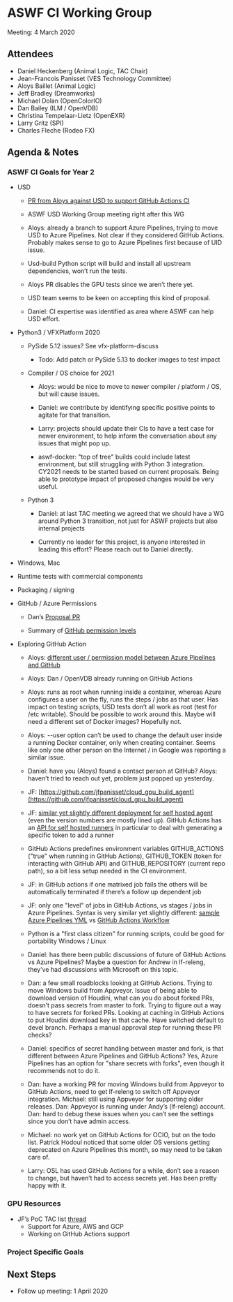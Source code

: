 # **ASWF CI Working Group**

Meeting:   4 March 2020

## Attendees

* Daniel Heckenberg (Animal Logic, TAC Chair)
* Jean-Francois Panisset (VES Technology Committee)
* Aloys Baillet (Animal Logic)
* Jeff Bradley (Dreamworks)
* Michael Dolan (OpenColorIO)
* Dan Bailey (ILM / OpenVDB)
* Christina Tempelaar-Lietz (OpenEXR)
* Larry Gritz (SPI)
* Charles Fleche (Rodeo FX)

## Agenda & Notes

### ASWF CI Goals for Year 2

* USD

    * [PR from Aloys against USD to support GitHub Actions CI](https://lists.aswf.io/g/tac/message/1295)

    * ASWF USD Working Group meeting right after this WG

    * Aloys: already a branch to support Azure Pipelines, trying to move USD to Azure Pipelines. Not clear if they considered GitHub Actions. Probably makes sense to go to Azure Pipelines first because of UID issue.

    * Usd-build Python script will build and install all upstream dependencies, won’t run the tests.

    * Aloys PR disables the GPU tests since we aren’t there yet.

    * USD team seems to be keen on accepting this kind of proposal.

    * Daniel: CI expertise was identified as area where ASWF can help USD effort.

* Python3 / VFXPlatform 2020

    * PySide 5.12 issues? See vfx-platform-discuss

        * Todo: Add patch or PySide 5.13 to docker images to test impact

    * Compiler / OS choice for 2021

        * Aloys: would be nice to move to newer compiler / platform / OS, but will cause issues.

        * Daniel: we contribute by identifying specific positive points to agitate for that transition.

        * Larry: projects should update their CIs to have a test case for newer environment, to help inform the conversation about any issues that might pop up.

        * aswf-docker: "top of tree" builds could include latest environment, but still struggling with Python 3 integration. CY2021 needs to be started based on current proposals. Being able to prototype impact of proposed changes would be very useful.

    * Python 3

        * Daniel: at last TAC meeting we agreed that we should have a WG around Python 3 transition, not just for ASWF projects but also internal projects

        * Currently no leader for this project, is anyone interested in leading this effort? Please reach out to Daniel directly.

* Windows, Mac

* Runtime tests with commercial components

* Packaging / signing

* GitHub / Azure Permissions

    * Dan’s [Proposal PR](https://github.com/AcademySoftwareFoundation/tac/pull/131/files)

    * Summary of [GitHub permission levels](https://help.github.com/en/github/setting-up-and-managing-organizations-and-teams/repository-permission-levels-for-an-organization#repository-access-for-each-permission-level)

* Exploring GitHub Action

    * Aloys: [different user / permission model between Azure Pipelines and GitHub](https://lists.aswf.io/g/tac/message/1294)

    * Aloys: Dan / OpenVDB already running on GitHub Actions

    * Aloys: runs as root when running inside a container, whereas Azure configures a user on the fly, runs the steps / jobs as that user. Has impact on testing scripts, USD tests don’t all work as root (test for /etc writable). Should be possible to work around this. Maybe will need a different set of Docker images? Hopefully not.

    * Aloys: --user option can’t be used to change the default user inside a running Docker container, only when creating container. Seems like only one other person on the Internet / in Google was reporting a similar issue.

    * Daniel: have you (Aloys) found a contact person at GitHub? Aloys: haven’t tried to reach out yet, problem just popped up yesterday.

    * JF: [https://github.com/jfpanisset/cloud_gpu_build_agent](https://github.com/jfpanisset/cloud_gpu_build_agent)

    * JF: [similar yet slightly different deployment for self hosted agent](https://github.com/jfpanisset/cloud_gpu_build_agent/blob/master/provision.yml) (even the version numbers are mostly lined up). GitHub Actions has an [API for self hosted runners](https://developer.github.com/v3/actions/self_hosted_runners/) in particular to deal with generating a specific token to add a runner

    * GitHub Actions predefines environment variables GITHUB_ACTIONS ("true" when running in GitHub Actions), GITHUB_TOKEN (token for interacting with GitHub API) and GITHUB_REPOSITORY (current repo path), so a bit less setup needed in the CI environment.

    * JF: in GitHub actions if one matrixed job fails the others will be automatically terminated if there’s a follow up dependent job

    * JF: only one "level" of jobs in GitHub Actions, vs stages / jobs in Azure Pipelines. Syntax is very similar yet slightly different: [sample Azure Pipelines YML](https://github.com/jfpanisset/cloud_gpu_build_agent/blob/master/azure-pipelines.yml) vs [GitHub Actions Workflow](https://github.com/jfpanisset/cloud_gpu_build_agent/blob/master/.github/workflows/github-actions.yml)

    * Python is a "first class citizen" for running scripts, could be good for portability Windows / Linux

    * Daniel: has there been public discussions of future of GitHub Actions vs Azure Pipelines? Maybe a question for Andrew in lf-releng, they’ve had discussions with Microsoft on this topic.

    * Dan: a few small roadblocks looking at GitHub Actions. Trying to move Windows build from Appveyor. Issue of being able to download version of Houdini, what can you do about forked PRs, doesn’t pass secrets from master to fork. Trying to figure out a way to have secrets for forked PRs. Looking at caching in GitHub Actions to put Houdini download key in that cache. Have switched default to devel branch. Perhaps a manual approval step for running these PR checks?

    * Daniel: specifics of secret handling between master and fork, is that different between Azure Pipelines and GitHub Actions? Yes, Azure Pipelines has an option for "share secrets with forks", even though it recommends not to do it.

    * Dan: have a working PR for moving Windows build from Appveyor to GitHub Actions, need to get lf-releng to switch off Appveyor integration. Michael: still using Appveyor for supporting older releases. Dan: Appveyor is running under Andy’s (lf-releng) account. Dan: hard to debug these issues when you can’t see the settings since you don’t have admin access.

    * Michael: no work yet on GitHub Actions for OCIO, but on the todo list. Patrick Hodoul noticed that some older OS versions getting deprecated on Azure Pipelines this month, so may need to be taken care of.

    * Larry: OSL has used GitHub Actions for a while, don’t see a reason to change, but haven’t had to access secrets yet. Has been pretty happy with it.

### GPU Resources

* JF’s PoC TAC list [thread](https://lists.aswf.io/g/tac/message/1236)
    * Support for Azure, AWS and GCP
    * Working on GitHub Actions support

### Project Specific Goals

## Next Steps

* Follow up meeting: 1 April 2020
